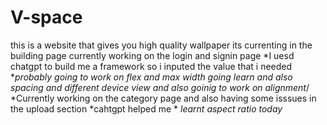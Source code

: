 # V-space
this is a website that gives you high quality wallpaper its currenting in the building page
currently working on the login and signin page 
*I uesd chatgpt to build me a framework
 so i inputed the value that i needed **probably going to work on flex and max width going learn and also spacing and different 
 device view and also goinig to work on alignment*/ 
 *Currently working on the category page and also having some isssues in the upload section
*cahtgpt helped me *
 *learnt aspect ratio today*
